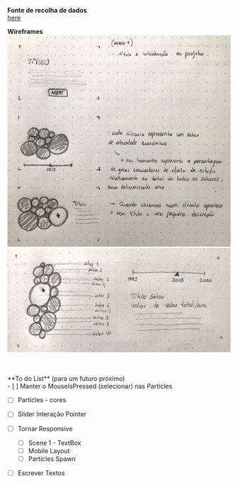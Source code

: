 

<!--
**air-polution-portugal/air-![]()polution-portugal**
-->

**Fonte de recolha de dados**
<br/>[here](https://www.pordata.pt/portugal/intensidade+carbonica+da+economia+por+setor+de+atividade-3477)
<br/>

**Wireframes**
![](anexos_relatorio/WireFrame_1.jpg)
![](anexos_relatorio/WireFrame_2.jpg)

<br/>
<br/>
**To do List** (para um futuro próximo)
<br/>
- [ ] Manter o MouseIsPressed (selecionar) nas Particles   

- [ ] Particles - cores

- [ ] Slider Interação Pointer

- [ ] Tornar Responsive
     - [ ] Scene 1 - TextBox
     - [ ] Mobile Layout
     - [ ] Particles Spawn

- [ ] Escrever Textos